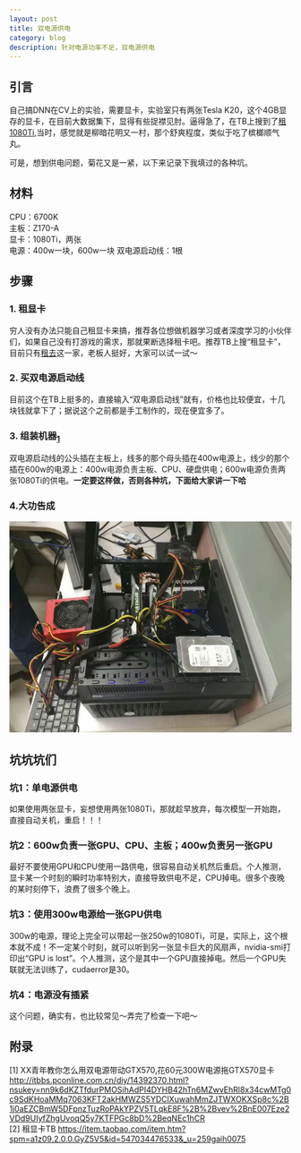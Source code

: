 ```yaml
---
layout: post
title: 双电源供电
category: blog
description: 针对电源功率不足，双电源供电
---
```



## 引言

自己搞DNN在CV上的实验，需要显卡，实验室只有两张Tesla K20，这个4GB显存的显卡，在目前大数据集下，显得有些捉襟见肘。逼得急了，在TB上搜到了[租1080Ti](https://item.taobao.com/item.htm?spm=a1z09.2.0.0.GyZ5V5&id=547034476533&_u=259gaih0075),当时，感觉就是柳暗花明又一村，那个舒爽程度，类似于吃了槟榔顺气丸。

可是，想到供电问题，菊花又是一紧，以下来记录下我填过的各种坑。

## 材料

CPU：6700K        
主板：Z170-A             
显卡：1080Ti，两张                
电源：400w一块，600w一块
双电源启动线：1根                            

## 步骤

### 1. 租显卡

穷人没有办法只能自己租显卡来搞，推荐各位想做机器学习或者深度学习的小伙伴们，如果自己没有打游戏的需求，那就果断选择租卡吧。推荐TB上搜“租显卡”，目前只有[租去](https://shop202168812.taobao.com/?spm=2013.1.0.0.cR7TqO)这一家，老板人挺好，大家可以试一试～

### 2. 买双电源启动线

目前这个在TB上挺多的，直接输入“双电源启动线”就有，价格也比较便宜，十几块钱就拿下了；据说这个之前都是手工制作的，现在便宜多了。

### 3. 组装机器<sub>[1](http://itbbs.pconline.com.cn/diy/14392370.html?nsukey=nn9k6dKZTfdurPMOSihAdPI4DYHB42hTn6MZwvEhRl8x34cwMTg0c9SdKHoaMMq7063KFT2akHMWZS5YDClXuwahMmZJTWXOKXSp8c%2B1j0aEZCBmW5DFpnzTuzRoPAkYPZV5TLqkE8F%2B%2Bvev%2BnE007Eze2VDd9UIyfZhgUvoqQ5y7KTFPGc8bD%2BeqNEc1hCR)</sub>

双电源启动线的公头插在主板上，线多的那个母头插在400w电源上，线少的那个插在600w的电源上：400w电源负责主板、CPU、硬盘供电；600w电源负责两张1080Ti的供电。**一定要这样做，否则各种坑，下面给大家讲一下哈**

### 4.大功告成

![done](/images/blog/2017-5-2/done.jpg) 

## 坑坑坑们

### 坑1：单电源供电

如果使用两张显卡，妄想使用两张1080Ti，那就趁早放弃，每次模型一开始跑，直接自动关机，重启！！！

### 坑2：600w负责一张GPU、CPU、主板；400w负责另一张GPU

最好不要使用GPU和CPU使用一路供电，很容易自动关机然后重启。个人推测，显卡某一个时刻的瞬时功率特别大，直接导致供电不足，CPU掉电。很多个夜晚的某时刻停下，浪费了很多个晚上。

### 坑3：使用300w电源给一张GPU供电

300w的电源，理论上完全可以带起一张250w的1080Ti，可是，实际上，这个根本就不成！不一定某个时刻，就可以听到另一张显卡巨大的风扇声，nvidia-smi打印出“GPU is lost”。个人推测，这个是其中一个GPU直接掉电。然后一个GPU失联就无法训练了，cudaerror是30。

### 坑4：电源没有插紧

这个问题，确实有，也比较常见～弄完了检查一下吧～


## 附录

[1] 
XX青年教你怎么用双电源带动GTX570,花60元300W电源拖GTX570显卡   http://itbbs.pconline.com.cn/diy/14392370.html?nsukey=nn9k6dKZTfdurPMOSihAdPI4DYHB42hTn6MZwvEhRl8x34cwMTg0c9SdKHoaMMq7063KFT2akHMWZS5YDClXuwahMmZJTWXOKXSp8c%2B1j0aEZCBmW5DFpnzTuzRoPAkYPZV5TLqkE8F%2B%2Bvev%2BnE007Eze2VDd9UIyfZhgUvoqQ5y7KTFPGc8bD%2BeqNEc1hCR                     
[2] 租显卡TB  https://item.taobao.com/item.htm?spm=a1z09.2.0.0.GyZ5V5&id=547034476533&_u=259gaih0075